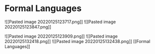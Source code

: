 # Formal Languages

![[Pasted image 20220125123717.png]]
![[Pasted image 20220125123847.png]]

![[Pasted image 20220125123909.png]]
![[Pasted image 20220125132418.png]]
![[Pasted image 20220125132438.png]]
[[Formal Languages]]